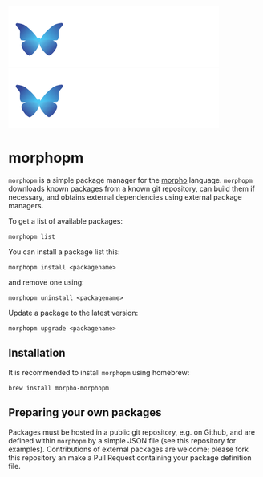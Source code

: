 ![Morpho](https://github.com/Morpho-lang/morpho-manual/blob/main/src/Figures/morphologosmall-white.png#gh-light-mode-only)![Morpho](https://github.com/Morpho-lang/morpho-manual/blob/main/src/Figures/morphologosmall-white.png#gh-dark-mode-only)

# morphopm

`morphopm` is a simple package manager for the [morpho](https://github.com/Morpho-lang/morpho) language.  `morphopm` downloads known packages from a known git repository, can build them if necessary, and obtains external dependencies using external package managers.

To get a list of available packages:

    morphopm list    

You can install a package list this:

    morphopm install <packagename>

and remove one using:

    morphopm uninstall <packagename>

Update a package to the latest version:

    morphopm upgrade <packagename>

## Installation

It is recommended to install `morphopm` using homebrew:

    brew install morpho-morphopm

## Preparing your own packages

Packages must be hosted in a public git repository, e.g. on Github, and are defined within `morphopm` by a simple JSON file (see this repository for examples). Contributions of external packages are welcome; please fork this repository an make a Pull Request containing your package definition file.
